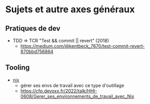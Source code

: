 # Sujets et autre axes généraux

## Pratiques de dev

- TDD => TCR "Test && commit || revert" (2018)
  - https://medium.com/@kentbeck_7670/test-commit-revert-870bbd756864

## Tooling

- [nix](https://nixos.org/)
  - gérer ses envs de travail avec ce type d'outillage
  - https://cfp.devoxx.fr/2022/talk/HHI-0608/Gerer_ses_environnements_de_travail_avec_Nix